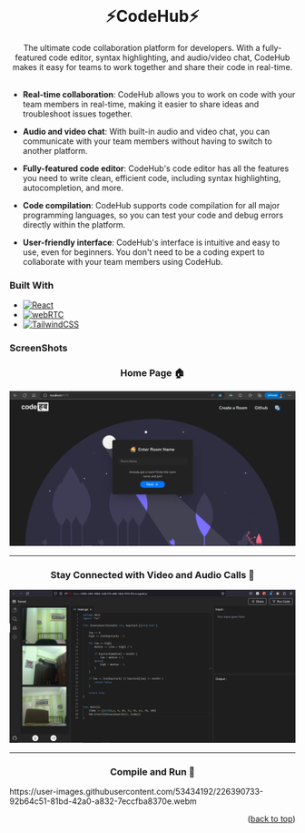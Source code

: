 <div id="top"></div>


<!-- PROJECT LOGO -->
<br />
<div align="center">

  <h1>⚡CodeHub⚡</h1>

  <p align="center">
The ultimate code collaboration platform for developers. With a fully-featured code editor, syntax highlighting, and audio/video chat, CodeHub makes it easy for teams to work together and share their code in real-time.
    <br />
    <br />
  </p>
</div>


* **Real-time collaboration**: CodeHub allows you to work on code with your team members in real-time, making it easier to share ideas and troubleshoot issues together.
* **Audio and video chat**: With built-in audio and video chat, you can communicate with your team members without having to switch to another platform.
* **Fully-featured code editor**: CodeHub's code editor has all the features you need to write clean, efficient code, including syntax highlighting, autocompletion, and more.

* **Code compilation**: CodeHub supports code compilation for all major programming languages, so you can test your code and debug errors directly within the platform.

* **User-friendly interface**: CodeHub's interface is intuitive and easy to use, even for beginners. You don't need to be a coding expert to collaborate with your team members using CodeHub.





### Built With

* [![React][React-js]][React-url]
* [![webRTC][webRTC]][webrtc-url]
* [![TailwindCSS][TailwindCSS]][tailwind-url]

### ScreenShots
<h3 align="center">Home Page 🏠</h3>
<img src="https://raw.githubusercontent.com/Ujjwal-S/Code-Hub/main/ReadmeFiles/home-page-screenshot.png?token=GHSAT0AAAAAAB5ULIMVTJZMQLILXLZIT3CWZAYPJ4A">
<hr>

<h3 align="center">Stay Connected with Video and Audio Calls 🤝</h3>
<img src="https://raw.githubusercontent.com/Ujjwal-S/Code-Hub/main/ReadmeFiles/video-call-example-screenshot.png?token=GHSAT0AAAAAAB5ULIMVIHZ42QMMYMOGKWB2ZAYP7RQ">
<hr>

<h3 align="center">Compile and Run 🏃</h3>
https://user-images.githubusercontent.com/53434192/226390733-92b64c51-81bd-42a0-a832-7eccfba8370e.webm

<p align="right">(<a href="#top">back to top</a>)</p>


<!-- MARKDOWN LINKS & IMAGES -->

[React-js]: https://img.shields.io/badge/React-20232A?style=for-the-badge&logo=react&logoColor=61DAFB
[React-url]: https://reactjs.org/

[webRTC]: https://img.shields.io/static/v1?style=for-the-badge&message=WebRTC&color=333333&logo=WebRTC&logoColor=FFFFFF&label=
[webrtc-url]: https://webrtc.org

[TailwindCSS]: https://img.shields.io/badge/tailwindcss-%2338B2AC.svg?style=for-the-badge&logo=tailwind-css&logoColor=white
[tailwind-url]: tailwindcss.com/
